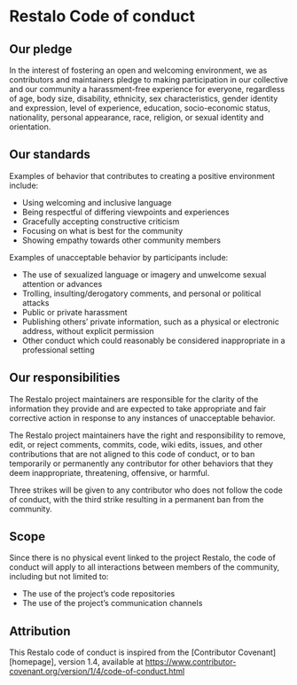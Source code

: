 # Restalo Code of conduct

## Our pledge

In the interest of fostering an open and welcoming environment, we as
contributors and maintainers pledge to making participation in our collective
and our community a harassment-free experience for everyone, regardless of age,
body size, disability, ethnicity, sex characteristics, gender identity and
expression, level of experience, education, socio-economic status, nationality,
personal appearance, race, religion, or sexual identity and orientation.

## Our standards

Examples of behavior that contributes to creating a positive environment
include:

*   Using welcoming and inclusive language
*   Being respectful of differing viewpoints and experiences
*   Gracefully accepting constructive criticism
*   Focusing on what is best for the community
*   Showing empathy towards other community members

Examples of unacceptable behavior by participants include:

*   The use of sexualized language or imagery and unwelcome sexual attention or
    advances
*   Trolling, insulting/derogatory comments, and personal or political attacks
*   Public or private harassment
*   Publishing others’ private information, such as a physical or electronic
    address, without explicit permission
*   Other conduct which could reasonably be considered inappropriate in a
    professional setting

## Our responsibilities

The Restalo project maintainers are responsible for the clarity of the information they provide
and are expected to take appropriate and fair corrective action in response to
any instances of unacceptable behavior.

The Restalo project maintainers have the right and responsibility to remove, edit, or reject
comments, commits, code, wiki edits, issues, and other contributions that are
not aligned to this code of conduct, or to ban temporarily or permanently any
contributor for other behaviors that they deem inappropriate, threatening,
offensive, or harmful.

Three strikes will be given to any contributor who does not follow the code of
conduct, with the third strike resulting in a permanent ban from the community.

## Scope

Since there is no physical event linked to the project Restalo, the code of conduct will
apply to all interactions between members of the community, including but not
limited to:

* The use of the project’s code repositories
* The use of the project’s communication channels


## Attribution

This Restalo code of conduct is inspired from the [Contributor Covenant][homepage],
version 1.4, available at <https://www.contributor-covenant.org/version/1/4/code-of-conduct.html>